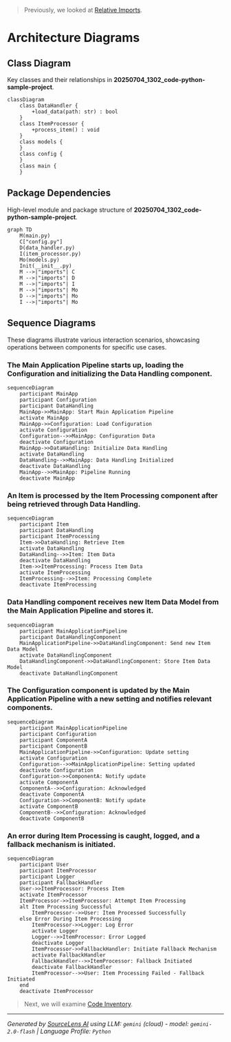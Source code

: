 > Previously, we looked at [Relative Imports](07_relative-imports.md).

# Architecture Diagrams
## Class Diagram
Key classes and their relationships in **20250704_1302_code-python-sample-project**.
```mermaid
classDiagram
    class DataHandler {
        +load_data(path: str) : bool
    }
    class ItemProcessor {
        +process_item() : void
    }
    class models {
    }
    class config {
    }
    class main {
    }
```
## Package Dependencies
High-level module and package structure of **20250704_1302_code-python-sample-project**.
```mermaid
graph TD
    M(main.py)
    C["config.py"]
    D(data_handler.py)
    I(item_processor.py)
    Mo(models.py)
    Init(__init__.py)
    M -->|"imports"| C
    M -->|"imports"| D
    M -->|"imports"| I
    M -->|"imports"| Mo
    D -->|"imports"| Mo
    I -->|"imports"| Mo
```
## Sequence Diagrams
These diagrams illustrate various interaction scenarios, showcasing operations between components for specific use cases.
### The Main Application Pipeline starts up, loading the Configuration and initializing the Data Handling component.
```mermaid
sequenceDiagram
    participant MainApp
    participant Configuration
    participant DataHandling
    MainApp->>MainApp: Start Main Application Pipeline
    activate MainApp
    MainApp->>Configuration: Load Configuration
    activate Configuration
    Configuration-->>MainApp: Configuration Data
    deactivate Configuration
    MainApp->>DataHandling: Initialize Data Handling
    activate DataHandling
    DataHandling-->>MainApp: Data Handling Initialized
    deactivate DataHandling
    MainApp-->>MainApp: Pipeline Running
    deactivate MainApp
```
### An Item is processed by the Item Processing component after being retrieved through Data Handling.
```mermaid
sequenceDiagram
    participant Item
    participant DataHandling
    participant ItemProcessing
    Item->>DataHandling: Retrieve Item
    activate DataHandling
    DataHandling-->>Item: Item Data
    deactivate DataHandling
    Item->>ItemProcessing: Process Item Data
    activate ItemProcessing
    ItemProcessing-->>Item: Processing Complete
    deactivate ItemProcessing
```
### Data Handling component receives new Item Data Model from the Main Application Pipeline and stores it.
```mermaid
sequenceDiagram
    participant MainApplicationPipeline
    participant DataHandlingComponent
    MainApplicationPipeline->>DataHandlingComponent: Send new Item Data Model
    activate DataHandlingComponent
    DataHandlingComponent->>DataHandlingComponent: Store Item Data Model
    deactivate DataHandlingComponent
```
### The Configuration component is updated by the Main Application Pipeline with a new setting and notifies relevant components.
```mermaid
sequenceDiagram
    participant MainApplicationPipeline
    participant Configuration
    participant ComponentA
    participant ComponentB
    MainApplicationPipeline->>Configuration: Update setting
    activate Configuration
    Configuration-->>MainApplicationPipeline: Setting updated
    deactivate Configuration
    Configuration->>ComponentA: Notify update
    activate ComponentA
    ComponentA-->>Configuration: Acknowledged
    deactivate ComponentA
    Configuration->>ComponentB: Notify update
    activate ComponentB
    ComponentB-->>Configuration: Acknowledged
    deactivate ComponentB
```
### An error during Item Processing is caught, logged, and a fallback mechanism is initiated.
```mermaid
sequenceDiagram
    participant User
    participant ItemProcessor
    participant Logger
    participant FallbackHandler
    User->>ItemProcessor: Process Item
    activate ItemProcessor
    ItemProcessor->>ItemProcessor: Attempt Item Processing
    alt Item Processing Successful
        ItemProcessor-->>User: Item Processed Successfully
    else Error During Item Processing
        ItemProcessor->>Logger: Log Error
        activate Logger
        Logger-->>ItemProcessor: Error Logged
        deactivate Logger
        ItemProcessor->>FallbackHandler: Initiate Fallback Mechanism
        activate FallbackHandler
        FallbackHandler-->>ItemProcessor: Fallback Initiated
        deactivate FallbackHandler
        ItemProcessor-->>User: Item Processing Failed - Fallback Initiated
    end
    deactivate ItemProcessor
```

> Next, we will examine [Code Inventory](09_code_inventory.md).


---

*Generated by [SourceLens AI](https://github.com/openXFlow/sourceLensAI) using LLM: `gemini` (cloud) - model: `gemini-2.0-flash` | Language Profile: `Python`*